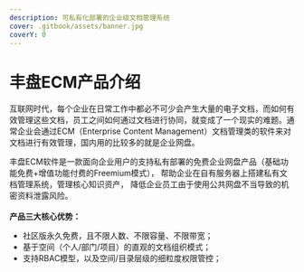 ```yaml
---
description: 可私有化部署的企业级文档管理系统
cover: .gitbook/assets/banner.jpg
coverY: 0
---
```


# 丰盘ECM产品介绍

互联网时代，每个企业在日常工作中都必不可少会产生大量的电子文档，而如何有效管理这些文档，员工之间如何通过文档进行协同，就变成了一个现实的难题。通常企业会通过ECM（Enterprise Content Management）文档管理类的软件来对文档进行有效管理，国内用的比较多的就是企业网盘。

丰盘ECM软件是一款面向企业用户的支持私有部署的免费企业网盘产品（基础功能免费+增值功能付费的Freemium模式）， 帮助企业在自有服务器上搭建私有文档管理系统，管理核心知识资产， 降低企业员工由于使用公共网盘不当导致的机密资料泄露风险。\
\
**产品三大核心优势：**

* 社区版永久免费，且不限人数、不限容量、不限带宽；
* 基于空间（个人/部门/项目）的直观的文档组织模式；
* 支持RBAC模型，以及空间/目录层级的细粒度权限管控；
